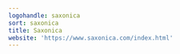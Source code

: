 ```yaml
---
logohandle: saxonica
sort: saxonica
title: Saxonica
website: 'https://www.saxonica.com/index.html'
---
```


